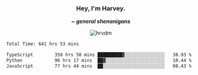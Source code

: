 <div align="center">
    <h3> Hey, I'm Harvey.</h3>
    <p><i><b>~ general shenanigans</b></i></p>
</div>

<p align="center">  <img src="https://komarev.com/ghpvc/?username=hrvdm&label=Views&color=252733&style=for-the-badge" alt="hrvdm" /> </p>

<!--START_SECTION:waka-->

```txt
Total Time: 641 hrs 53 mins

TypeScript        358 hrs 58 mins █████████▓░░░░░░░░░░░░░░░   38.93 %
Python            96 hrs 17 mins  ██▓░░░░░░░░░░░░░░░░░░░░░░   10.44 %
JavaScript        77 hrs 44 mins  ██░░░░░░░░░░░░░░░░░░░░░░░   08.43 %
```

<!--END_SECTION:waka-->
